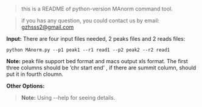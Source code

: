> this is a README of python-version MAnorm command tool. 

> if you has any question, you could contact us by email: gzhsss2@gmail.com

**Input:**
There are four input files needed, 2 peaks files and 2 reads files:
    
    python MAnorm.py --p1 peak1 --r1 read1 --p2 peak2 --r2 read1

**Note:** peak file support bed format and macs output xls format. The first three columns 
should be ‘chr start end’ , if there are summit column, should put it in fourth cloumn.

**Other Options:**
> **Note:** Using --help for seeing details.
